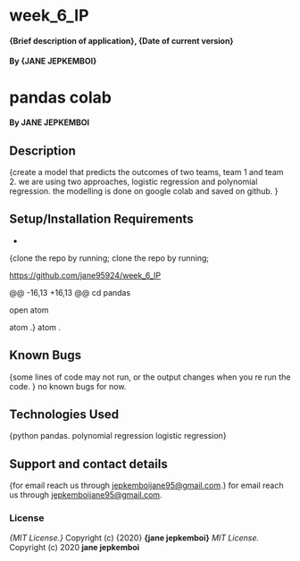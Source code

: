 # week_6_IP

#### {Brief description of application}, {Date of current version}
#### By **{JANE JEPKEMBOI}**
# pandas colab

#### By **JANE JEPKEMBOI**
## Description
{create a model that predicts the outcomes of two teams, team 1 and team 2. we are using two approaches, logistic regression and polynomial regression. the modelling is done on google colab and saved on github. }
 
## Setup/Installation Requirements
* 
{clone the repo by running;
clone the repo by running;

https://github.com/jane95924/week_6_IP

@@ -16,13 +16,13 @@ cd pandas

open atom 

atom .}
atom .
## Known Bugs
{some lines of code may not run, or the output changes when you re run the code. }
no known bugs for now.
## Technologies Used
{python pandas.
polynomial regression
logistic regression}
## Support and contact details
{for email reach us through jepkemboijane95@gmail.com.}
for email reach us through jepkemboijane95@gmail.com.
### License
*{MIT License.}*
Copyright (c) {2020} **{jane jepkemboi}**
*MIT License.*
Copyright (c) 2020 **jane jepkemboi**
